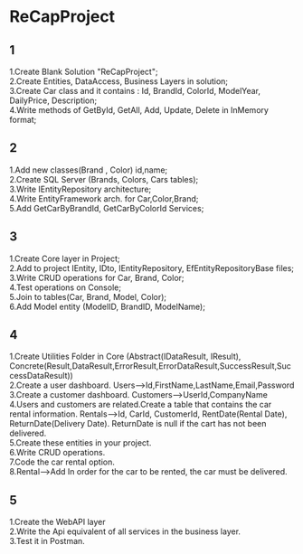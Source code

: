 # ReCapProject
## 1
1.Create Blank Solution "ReCapProject"; <br/>
2.Create Entities, DataAccess, Business Layers in solution; <br/>
3.Create Car class and it contains : Id, BrandId, ColorId, ModelYear, DailyPrice, Description; <br/>
4.Write methods of GetById, GetAll, Add, Update, Delete in InMemory format; <br/>
## 2
1.Add new classes(Brand , Color) id,name; <br/>
2.Create SQL Server (Brands, Colors, Cars tables); <br/>
3.Write IEntityRepository architecture; <br/>
4.Write EntityFramework arch. for Car,Color,Brand; <br/>
5.Add GetCarByBrandId, GetCarByColorId Services; <br/>
## 3
1.Create Core layer in Project; <br/>
2.Add to project IEntity, IDto, IEntityRepository, EfEntityRepositoryBase files; <br/>
3.Write CRUD operations for Car, Brand, Color; <br/>
4.Test operations on Console; <br/>
5.Join to tables(Car, Brand, Model, Color); <br/>
6.Add Model entity (ModelID, BrandID, ModelName); <br/>

## 4
1.Create Utilities Folder in Core (Abstract(IDataResult, IResult), Concrete(Result,DataResult,ErrorResult,ErrorDataResult,SuccessResult,SuccessDataResult)) <br/>
2.Create a user dashboard. Users-->Id,FirstName,LastName,Email,Password <br/>
3.Create a customer dashboard. Customers-->UserId,CompanyName <br/>
4.Users and customers are related.Create a table that contains the car rental information. Rentals-->Id, CarId, CustomerId, RentDate(Rental Date), ReturnDate(Delivery Date). ReturnDate is null if the cart has not been delivered. <br/>
5.Create these entities in your project. <br/>
6.Write CRUD operations. <br/>
7.Code the car rental option. <br/>
8.Rental-->Add In order for the car to be rented, the car must be delivered. <br/>
 ## 5
 1.Create the WebAPI layer <br/>
 2.Write the Api equivalent of all services in the business layer. <br/>
 3.Test it in Postman. <br/>
